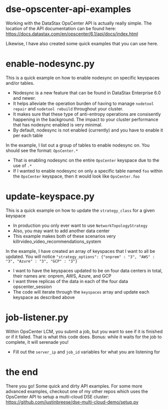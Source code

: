 # dse-opscenter-api-examples
Working with the DataStax OpsCenter API is actually really simple. The location of the API documentation can be found here: https://docs.datastax.com/en/opscenter/6.1/api/docs/index.html

Likewise, I have also created some quick examples that you can use here.

# enable-nodesync.py
This is a quick example on how to enable nodesync on specific keyspaces and/or tables.

* Nodesync is a new feature that can be found in DataStax Enterprise 6.0 and newer.
* It helps alleviate the operation burden of having to manage `nodetool repair` and `nodetool rebuild` throughout your cluster.
* It makes sure that these type of anti-entropy operations are consisently happening in the background. The impact to your cluster performance that has nodesync enabled is very minimal.
* By default, nodesync is not enabled (currently) and you have to enable it per each table

In the example, I list out a group of tables to enable nodesync on. You should see the format: `OpsCenter.*`
* That is enabling nodesync on the entire `OpsCenter` keyspace due to the use of `.*`
* If I wanted to enable nodesync on only a specific table named `foo` within the `OpsCenter` keyspace, then it would look like `OpsCenter.foo`

# update-keyspace.py
This is a quick example on how to update the `strategy_class` for a given keyspace
* In production you only ever want to use `NetworkTopologyStrategy`
* Also, you may want to add another data center
* This example makes both of these scenarios very killrvideo_video_recommendations_system

In the example, I have created an array of keyspaces that I want to all be updated. You will notice `"strategy_options": {"onprem" : "3", "AWS" : "3", "Azure" : "3", "GCP" : "3"}`
* I want to have the keyspaces updated to be on four data centers in total, their names are: onprem, AWS, Azure, and GCP
* I want three replicas of the data in each of the four data opscenter_session
* The code will iterate through the `keyspaces` array and update each keyspace as described above

# job-listener.py
Within OpsCenter LCM, you submit a job, but you want to see if it is finished or if it failed. That is what this code does. Bonus: while it waits for the job to complete, it will serenade you!
* Fill out the `server_ip` and `job_id` variables for what you are listening for

# the end
There you go! Some quick and dirty API examples. For some more advanced examples, checkout one of my other repos which uses the OpsCenter API to setup a multi-cloud DSE cluster: https://github.com/justinbreese/dse-multi-cloud-demo/setup.py

